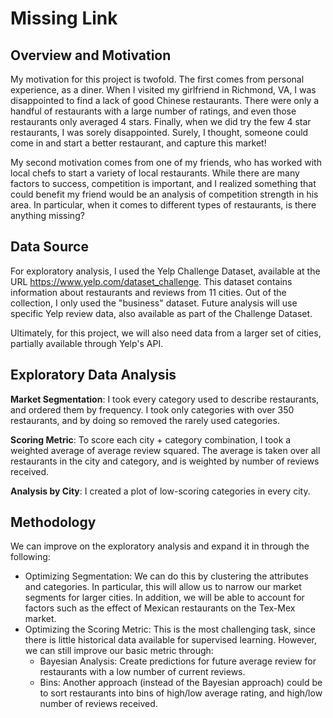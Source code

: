 # Missing Link

Overview and Motivation
-----------------------

My motivation for this project is twofold. The first comes from personal experience, as a diner. When I visited my girlfriend in Richmond, VA, I was disappointed to find a lack of good Chinese restaurants. There were only a handful of restaurants with a large number of ratings, and even those restaurants only averaged 4 stars. Finally, when we did try the few 4 star restaurants, I was sorely disappointed. Surely, I thought, someone could come in and start a better restaurant, and capture this market!

My second motivation comes from one of my friends, who has worked with local chefs to start a variety of local restaurants. While there are many factors to success, competition is important, and I realized something that could benefit my friend would be an analysis of competition strength in his area. In particular, when it comes to different types of restaurants, is there anything missing?

Data Source
-----------

For exploratory analysis, I used the Yelp Challenge Dataset, available at the URL https://www.yelp.com/dataset_challenge. This dataset contains information about restaurants and reviews from 11 cities. Out of the collection, I only used the "business" dataset. Future analysis will use specific Yelp review data, also available as part of the Challenge Dataset.

Ultimately, for this project, we will also need data from a larger set of cities, partially available through Yelp's API.

Exploratory Data Analysis
-------------------------

**Market Segmentation**: I took every category used to describe restaurants, and ordered them by frequency. I took only categories with over 350 restaurants, and by doing so removed the rarely used categories.

**Scoring Metric**: To score each city + category combination, I took a weighted average of average review squared. The average is taken over all restaurants in the city and category, and is weighted by number of reviews received.

**Analysis by City**: I created a plot of low-scoring categories in every city.

Methodology
-----------

We can improve on the exploratory analysis and expand it in through the following:​
* Optimizing Segmentation: We can do this by clustering the attributes and categories. In particular, this will allow us to narrow our market segments for larger cities. In addition, we will be able to account for factors such as the effect of Mexican restaurants on the Tex-Mex market.
* Optimizing the Scoring Metric: This is the most challenging task, since there is little historical data available for supervised learning. However, we can still improve our basic metric through:
    * Bayesian Analysis: Create predictions for future average review for restaurants with a low number of current reviews.
    * Bins: Another approach (instead of the Bayesian approach) could be to sort restaurants into bins of high/low average rating, and high/low number of reviews received.
